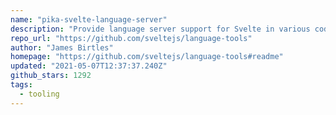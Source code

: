 ```yaml
---
name: "pika-svelte-language-server"
description: "Provide language server support for Svelte in various code editors."
repo_url: "https://github.com/sveltejs/language-tools"
author: "James Birtles"
homepage: "https://github.com/sveltejs/language-tools#readme"
updated: "2021-05-07T12:37:37.240Z"
github_stars: 1292
tags: 
  - tooling
---
```

